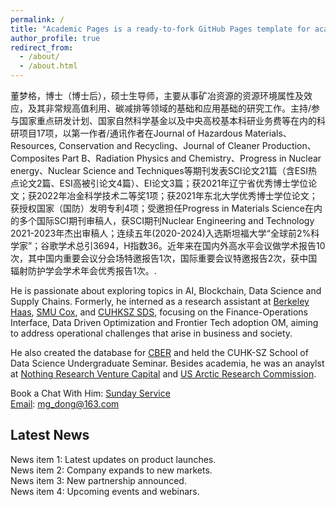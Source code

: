 ```yaml
---
permalink: /
title: "Academic Pages is a ready-to-fork GitHub Pages template for academic personal websites"
author_profile: true
redirect_from: 
  - /about/
  - /about.html
---
```


董梦格，博士（博士后），硕士生导师，主要从事矿冶资源的资源环境属性及效应，及其非常规高值利用、碳减排等领域的基础和应用基础的研究工作。主持/参与国家重点研发计划、国家自然科学基金以及中央高校基本科研业务费等在内的科研项目17项，以第一作者/通讯作者在Journal of Hazardous Materials、Resources, Conservation and Recycling、Journal of Cleaner Production、Composites Part B、Radiation Physics and Chemistry、Progress in Nuclear energy、Nuclear Science and Techniques等期刊发表SCI论文21篇（含ESI热点论文2篇、ESI高被引论文4篇）、EI论文3篇；获2021年辽宁省优秀博士学位论文；获2022年冶金科学技术二等奖1项；获2021年东北大学优秀博士学位论文；获授权国家（国防）发明专利4项；受邀担任Progress in Materials Science在内的多个国际SCI期刊审稿人，获SCI期刊Nuclear Engineering and Technology 2021-2023年杰出审稿人；连续五年(2020-2024)入选斯坦福大学“全球前2%科学家”；谷歌学术总引3694，H指数36。近年来在国内外高水平会议做学术报告10次，其中国内重要会议分会场特邀报告1次，国际重要会议特邀报告2次，获中国辐射防护学会学术年会优秀报告1次。. 

He is passionate about exploring topics in AI, Blockchain, Data Science and Supply Chains. Formerly, he interned as a research assistant at [Berkeley Haas](https://haas.berkeley.edu/), [SMU Cox](https://www.smu.edu/cox), and [CUHKSZ SDS](https://sds.cuhk.edu.cn/en), focusing on the Finance-Operations Interface, Data Driven Optimization and Frontier Tech adoption OM, aiming to address operational challenges that arise in business and society. 

He also created the database for [CBER](https://www.cber-forum.org/literature) and held the CUHK-SZ School of Data Science Undergraduate Seminar. Besides academia, he was an anaylst at [Nothing Research Venture Capital](https://www.nothing-research.com/) and [US Arctic Research Commission](https://www.arctic.gov/).  

Book a Chat With Him: [Sunday Service](https://calendly.com/leonleng0730/11)<br>
[Email](mg_dong@163.com): mg_dong@163.com

<section id="news-section">
  <h2>Latest News</h2>
  <div class="news-container">
    <div class="news-item">News item 1: Latest updates on product launches.</div>
    <div class="news-item">News item 2: Company expands to new markets.</div>
    <div class="news-item">News item 3: New partnership announced.</div>
    <div class="news-item">News item 4: Upcoming events and webinars.</div>
    <!-- Add more news items here -->
  </div>
</section>

